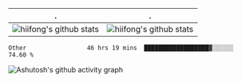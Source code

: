  . | .
--- | --- 
![hiifong's github stats](https://github-readme-stats.vercel.app/api?username=hiifong&show_icons=true&include_all_commits=true) | ![hiifong's github stats](https://github-readme-stats.vercel.app/api/top-langs/?username=hiifong&layout=compact)
<!--START_SECTION:waka-->

```text
Other                 46 hrs 19 mins  ██████████████████▓░░░░░░   74.60 %
```

<!--END_SECTION:waka-->
![Ashutosh's github activity graph](https://activity-graph.herokuapp.com/graph?username=hiifong&theme=react-dark)
